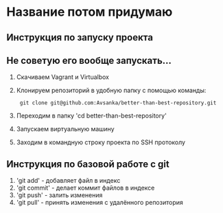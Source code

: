# Название потом придумаю
## Инструкция по запуску проекта
## Не советую его вообще запускать...
1. Скачиваем Vagrant и Virtualbox
1. Клонируем репозиторий в удобную папку с помощью команды:

        git clone git@github.com:Avsanka/better-than-best-repository.git
1. Переходим в папку 'cd better-than-best-repository'
1. Запускаем виртуальную машину
1. Заходим в командную строку проекта по SSH протоколу  
## Инструкция по базовой работе с git
1. 'git add' - добавляет файл в индекс
1. 'git commit' - делает коммит файлов в индексе
1. 'git push' - залить изменения
1. 'git pull' - принять изменения с удалённого репозитория
    
